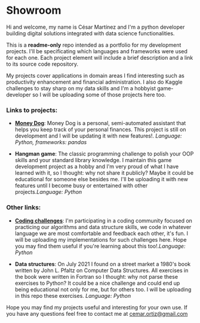 # Showroom

Hi and welcome, my name is César Martínez and I'm a python developer building digital solutions integrated with data science functionalities. 

This is a **readme-only** repo intended as a portfolio for my development projects. I'll be specificating which languages and frameworks were used for each one. Each project element will include a brief description and a link to its source code repository. 

My projects cover applications in domain areas I find interesting such as productivity enhancement and financial administration. I also do Kaggle challenges to stay sharp on my data skills and I'm a hobbyist game-developer so I will be uploading some of those projects here too. 

### Links to projects:

- **[Money Dog](https://github.com/cemar-ortiz/money_dog)**: Money Dog is a personal, semi-automated assistant that helps you keep track of your personal finances. This project is still on development and I will be updating it with new features!. _Language: Python, frameworks: pandas_

- **Hangman game**: The classic programming challenge to polish your OOP skills and your standard library knowledge. I maintain this game development project as a hobby and I'm very proud of what I have learned with it, so I thought: why not share it publicly? Maybe it could be educational for someone else besides me. I'll be uploading it with new features until I become busy or entertained with other projects._Language: Python_

### Other links:

- **[Coding challenges](https://github.com/cemar-ortiz/coding_challenges)**: I'm participating in a coding community focused on practicing our algorithms and data structure skills, we code in whatever language we are most comfortable and feedback each other, it's fun. I will be uploading my implementations for such challenges here. Hope you may find them useful if you're learning about this too!._Language: Python_

- **Data structures**: On July 2021 I found on a street market a 1980's book written by John L. Pfaltz on Computer Data Structures. All exercises in the book were written in Fortran so I thought: why not parse these exercises to Python? It could be a nice challenge and could end up being educational not only for me, but for others too. I will be uploading in this repo these exercises. _Language: Python_ 

Hope you may find my projects useful and interesting for your own use.
If you have any questions feel free to contact me at [cemar.ortiz@gmail.com](cemar.ortiz@gmail.com) 

